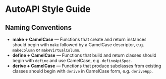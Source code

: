 # AutoAPI Style Guide

## Naming Conventions

- **make + CamelCase** — Functions that create and return instances should begin with
  `make` followed by a CamelCase descriptor, e.g. `makeColumn` or `makeVirtualColumn`.
- **define + CamelCase** — Functions that build and return classes should begin with
  `define` and use CamelCase, e.g. `defineApiSpec`.
- **derive + CamelCase** — Functions that produce subclasses from existing classes
  should begin with `derive` in CamelCase form, e.g. `deriveApp`.
